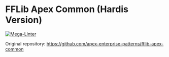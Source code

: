 # FFLib Apex Common (Hardis Version)

[![Mega-Linter](https://github.com/hardisgroupcom/fflib-apex-common/workflows/Mega-Linter/badge.svg?branch=main)](https://github.com/hardisgroupcom/fflib-apex-common/actions?query=workflow%3AMega-Linter+branch%3Amain)

Original repository: https://github.com/apex-enterprise-patterns/fflib-apex-common
